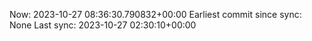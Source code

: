 Now: 2023-10-27 08:36:30.790832+00:00 Earliest commit since sync: None Last sync: 2023-10-27 02:30:10+00:00
